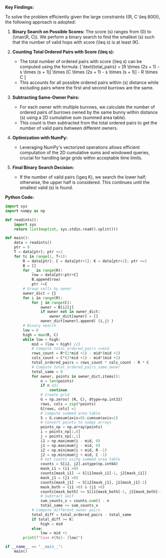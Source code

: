 **Key Findings:**

To solve the problem efficiently given the large constraints (\(R, C \leq 800\)), the following approach is adopted:

1. **Binary Search on Possible Scores:** The score \(s\) ranges from \(0\) to \(\max(R, C)\). We perform a binary search to find the smallest \(s\) such that the number of valid hops with score \(\leq s\) is at least \(K\).

2. **Counting Total Ordered Pairs with Score \(\leq s\):**
   - The total number of ordered pairs with score \(\leq s\) can be computed using the formula:
     \[
     \text{total\_pairs} = [R \times (2s + 1) - s \times (s + 1)] \times [C \times (2s + 1) - s \times (s + 1)] - R \times C
     \]
   - This accounts for all possible ordered pairs within \(s\) distance while excluding pairs where the first and second burrows are the same.

3. **Subtracting Same-Owner Pairs:**
   - For each owner with multiple burrows, we calculate the number of ordered pairs of burrows owned by the same bunny within distance \(s\) using a 2D cumulative sum (summed area table).
   - This count is then subtracted from the total ordered pairs to get the number of valid pairs between different owners.

4. **Optimization with NumPy:**
   - Leveraging NumPy's vectorized operations allows efficient computation of the 2D cumulative sums and windowed queries, crucial for handling large grids within acceptable time limits.

5. **Final Binary Search Decision:**
   - If the number of valid pairs \(\geq K\), we search the lower half; otherwise, the upper half is considered. This continues until the smallest valid \(s\) is found.

**Python Code:**

```python
import sys
import numpy as np

def readints():
    import sys
    return list(map(int, sys.stdin.read().split()))

def main():
    data = readints()
    ptr = 0
    T = data[ptr]; ptr +=1
    for tc in range(1, T+1):
        R = data[ptr]; C = data[ptr+1]; K = data[ptr+2]; ptr +=3
        B = []
        for _ in range(R):
            row = data[ptr:ptr+C]
            B.append(row)
            ptr +=C
        # Group cells by owner
        owner_dict = {}
        for i in range(R):
            for j in range(C):
                owner = B[i][j]
                if owner not in owner_dict:
                    owner_dict[owner] = []
                owner_dict[owner].append( (i,j) )
        # Binary search
        low = 0
        high = max(R, C)
        while low < high:
            mid = (low + high) //2
            # Compute total_ordered_pairs <=mid
            rows_count = R*(2*mid +1) - mid*(mid +1)
            cols_count = C*(2*mid +1) - mid*(mid +1)
            total_ordered_pairs = rows_count * cols_count - R * C
            # Compute total_ordered_pairs_same_owner
            total_same = 0
            for owner, points in owner_dict.items():
                n = len(points)
                if n <2:
                    continue
                # Create grid
                G = np.zeros( (R, C), dtype=np.int32)
                rows, cols = zip(*points)
                G[rows, cols] =1
                # Compute summed area table
                S = G.cumsum(axis=0).cumsum(axis=1)
                # Convert points to numpy arrays
                points_np = np.array(points)
                i = points_np[:,0]
                j = points_np[:,1]
                i1 = np.maximum(i - mid, 0)
                j1 = np.maximum(j - mid, 0)
                i2 = np.minimum(i + mid, R -1)
                j2 = np.minimum(j + mid, C -1)
                # Get counts using summed area table
                counts = S[i2, j2].astype(np.int64)
                mask_i1 = (i1 >0)
                counts[mask_i1] -= S[i1[mask_i1]-1, j2[mask_i1]]
                mask_j1 = (j1 >0)
                counts[mask_j1] -= S[i2[mask_j1], j1[mask_j1]-1]
                mask_both = (i1 >0) & (j1 >0)
                counts[mask_both] += S[i1[mask_both]-1, j1[mask_both]-1]
                # Subtract self
                sum_counts_x = counts.sum() - n
                total_same += sum_counts_x
            # Compute different owner pairs
            total_diff = total_ordered_pairs - total_same
            if total_diff >= K:
                high = mid
            else:
                low = mid +1
        print(f"Case #{tc}: {low}")

if __name__ == "__main__":
    main()
```
